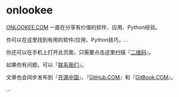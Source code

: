 # onlookee

[ONLOOKEE.COM](http://onlookee.com/) 一直在分享有价值的软件、应用、Python经验。

你可以在这里找到有用的软件/应用、Python技巧，...

你还可以在手机上打开此页面，只需要点击这里扫描『[二维码](http://onlookee.com/?a=ewm)』。

如果你有问题，可以『[联系我们](http://onlookee.com/?a=contactus)』。

文章也会同步发布到『[开源中国](https://git.oschina.net/dxe/onlookee)』、『[GitHub.COM](https://github.com/xiaowang19/onlookee)』和『[GitBook.COM](https://xiaowang19.gitbooks.io/onlookee/content/)』。

...

